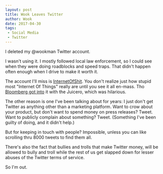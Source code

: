 ```yaml
---
layout: post
title: Wook Leaves Twitter
author: Wook
date: 2017-04-30
tags: 
 - Social Media
 - Twitter
---
```


I deleted my @wookman Twitter account.

I wasn't using it.  I mostly followed local law enforcement, so I could see when they were
doing roadblocks and speed traps.  That didn't happen often enough when I drive to make it
worth it.

The account I'll miss is [InternetOfShit][].  You don't realize just how stupid most
"Internet Of Things" really are until you see it all en-mass.  Tho [Bloomberg got into][]
it with the Juicero, which was hilarious.

The other reason is one I've been talking about for years: I just don't get Twitter as
anything other than a marketing platform.  Want to crow about your product, but don't
want to spend money on press releases?  Tweet.  Want to publicly complain about something?
Tweet.  (Something I've been guilty of doing, and it didn't help.)

But for keeping in touch with people?  Impossible, unless you can like scrolling thru
8000 tweets to find them all.

There's also the fact that bullies and trolls that make Twitter money, will be allowed
to bully and troll while the rest of us get slapped down for lesser abuses of
the Twitter terms of service.

So I'm out.

[InternetOfShit]: https://twitter.com/internetofshit
[Bloomberg got into]: https://www.bloomberg.com/news/features/2017-04-19/silicon-valley-s-400-juicer-may-be-feeling-the-squeeze
